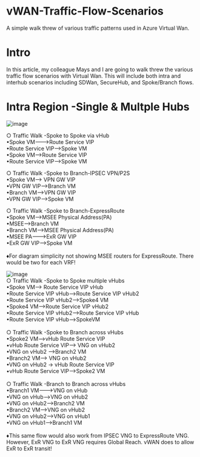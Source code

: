 # vWAN-Traffic-Flow-Scenarios
A simple walk threw of various traffic patterns used in Azure Virtual Wan.

# Intro
In this article, my colleague Mays and I are going to walk threw the various traffic flow scenarios with Virtual Wan. This will include both intra and interhub scenarios including SDWan, SecureHub, and Spoke/Branch flows.  

# Intra Region -Single & Multple Hubs
![image](https://user-images.githubusercontent.com/55964102/223010865-4b672dd5-f57a-4a18-ae3a-3f8649f57a99.png)

○ Traffic Walk -Spoke to Spoke via vHub
<br>
•Spoke VM--->Route Service VIP
<br>
•Route Service VIP-->Spoke VM
<br>
•Spoke VM-->Route Service VIP
<br>
•Route Service VIP-->Spoke VM

○ Traffic Walk -Spoke to Branch-IPSEC VPN/P2S
<br>
•Spoke VM--> VPN GW VIP
<br>
•VPN GW VIP-->Branch VM
<br>
•Branch VM-->VPN GW VIP
<br>
•VPN GW VIP-->Spoke VM

○ Traffic Walk -Spoke to Branch-ExpressRoute
<br>
•Spoke VM-->MSEE Physical Address(PA)
<br>
•MSEE-->Branch VM
<br>
•Branch VM-->MSEE Physical Address(PA)
<br>
•MSEE PA--->ExR GW VIP
<br>
•ExR GW VIP-->Spoke VM
<br>
<br>
♦For diagram simplicity not showing MSEE routers for ExpressRoute. There would be two for each VRF!

![image](https://user-images.githubusercontent.com/55964102/224856445-c5eb75cb-d814-47cc-b569-80870e4d3eb9.png)
<br>
○ Traffic Walk -Spoke to Spoke multiple vHubs
<br>
•Spoke VM--> Route Service VIP vHub
<br>
•Route Service VIP vHub-->Route Service VIP vHub2
<br>
•Route Service VIP vHub2-->Spoke4 VM
<br>
•Spoke4 VM-->Route Service VIP vHub2
<br>
•Route Service VIP vHub2-->Route Service VIP vHub
<br>
•Route Service VIP vHub-->SpokeVM
<br>
<br>
○ Traffic Walk -Spoke to Branch across vHubs
<br>
•Spoke2 VM-->vHub Route Service VIP
<br>
•vHub Route Service VIP--> VNG on vHub2
<br>
•VNG on vHub2 -->Branch2 VM
<br>
•Branch2 VM--> VNG on vHub2
<br>
•VNG on vHub2 -> vHub Route Service VIP
<br>
•vHub Route Service VIP-->Spoke2 VM
<br>
<br>
○ Traffic Walk -Branch to Branch across vHubs
<br>
•Branch1 VM--->VNG on vHub
<br>
•VNG on vHub-->VNG on vHub2
<br>
•VNG on vHub2-->Branch2 VM
<br>
•Branch2 VM-->VNG on vHub2
<br>
•VNG on vHub2-->VNG on vHub1
<br>
•VNG on vHub1-->Branch1 VM
<br>
<br>
♦This same flow would also work from IPSEC VNG to ExpressRoute VNG. However, ExR VNG to ExR VNG requires Global Reach. vWAN does to allow ExR to ExR transit!
